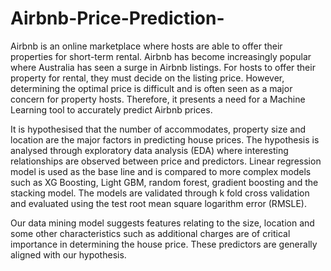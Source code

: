 # Airbnb-Price-Prediction-

Airbnb is an online marketplace where hosts are able to offer their properties for short-term rental.
Airbnb has become increasingly popular where Australia has seen a surge in Airbnb listings. For hosts
to offer their property for rental, they must decide on the listing price. However, determining the
optimal price is difficult and is often seen as a major concern for property hosts. Therefore, it presents
a need for a Machine Learning tool to accurately predict Airbnb prices.

It is hypothesised that the number of accommodates, property size and location are the
major factors in predicting house prices. The hypothesis is analysed through exploratory data analysis
(EDA) where interesting relationships are observed between price and predictors. Linear regression model is used as the base line and is
compared to more complex models such as XG Boosting, Light GBM, random forest, gradient boosting and the stacking model. The models
are validated through k fold cross validation and evaluated using the test root mean square
logarithm error (RMSLE).

Our data mining model suggests features relating to the size, location and
some other characteristics such as additional charges are of critical importance in determining the
house price. These predictors are generally aligned with our hypothesis. 
